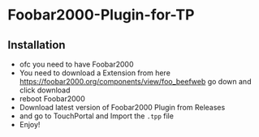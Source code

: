 # Foobar2000-Plugin-for-TP

## Installation
- ofc you need to have Foobar2000
- You need to download a Extension from here https://foobar2000.org/components/view/foo_beefweb go down and click download
- reboot Foobar2000
- Download latest version of Foobar2000 Plugin from Releases
- and go to TouchPortal and Import the `.tpp` file
- Enjoy!
